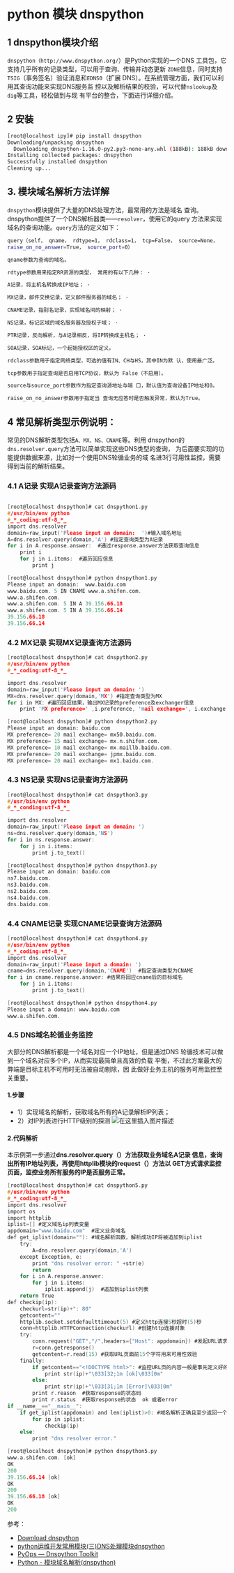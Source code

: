 #  python 模块 dnspython


## 1 dnspython模块介绍
`dnspython（http://www.dnspython.org/`）是Python实现的一个DNS 工具包，它支持几乎所有的记录类型，可以用于查询、传输并动态更新 `ZONE`信息，同时支持`TSIG`（事务签名）验证消息和`EDNS0`（扩展 DNS）。在系统管理方面，我们可以利用其查询功能来实现DNS服务监 控以及解析结果的校验，可以代替`nslookup`及`dig`等工具，轻松做到与现 有平台的整合，下面进行详细介绍。
## 2 安装

```bash
[root@localhost ipy]# pip install dnspython
Downloading/unpacking dnspython
  Downloading dnspython-1.16.0-py2.py3-none-any.whl (188kB): 188kB downloaded
Installing collected packages: dnspython
Successfully installed dnspython
Cleaning up...
```
## 3. 模块域名解析方法详解
`dnspython`模块提供了大量的DNS处理方法，最常用的方法是域名 查询。dnspython提供了一个DNS解析器类——`resolver`，使用它的query 方法来实现域名的查询功能。`query`方法的定义如下：

```bash
query（self， qname， rdtype=1， rdclass=1， tcp=False， source=None，
raise_on_no_answer=True， source_port=0）
```

```bash
qname参数为查询的域名。

rdtype参数用来指定RR资源的类型， 常用的有以下几种： ·

A记录，将主机名转换成IP地址； ·

MX记录，邮件交换记录，定义邮件服务器的域名； ·

CNAME记录，指别名记录，实现域名间的映射； ·

NS记录，标记区域的域名服务器及授权子域； ·

PTR记录，反向解析，与A记录相反，将IP转换成主机名； ·

SOA记录，SOA标记，一个起始授权区的定义。

rdclass参数用于指定网络类型，可选的值有IN、CH与HS，其中IN为默 认，使用最广泛。

tcp参数用于指定查询是否启用TCP协议，默认为 False（不启用）。

source与source_port参数作为指定查询源地址与端 口，默认值为查询设备IP地址和0。

raise_on_no_answer参数用于指定当 查询无应答时是否触发异常，默认为True。
```
## 4 常见解析类型示例说明：
常见的DNS解析类型包括`A、MX、NS、CNAME`等。利用 dnspython的`dns.resolver.query`方法可以简单实现这些DNS类型的查询， 为后面要实现的功能提供数据来源，比如对一个使用DNS轮循业务的域 名进3行可用性监控，需要得到当前的解析结果。
### 4.1 A记录 实现A记录查询方法源码

```c

[root@localhost dnspython]# cat dnspython1.py
#/usr/bin/env python
#_*_coding:utf-8_*_
import dns.resolver
domain=raw_input('Please input an domain:  ')#输入域名地址
A=dns.resolver.query(domain,'A') #指定查询类型为A记录
for i in A.response.answer:  #通过response.answer方法获取查询信息
    print i
    for j in i.items:  #遍历回应信息
        print j
```
```c
[root@localhost dnspython]# python dnspython1.py
Please input an domain:  www.baidu.com
www.baidu.com. 5 IN CNAME www.a.shifen.com.
www.a.shifen.com.
www.a.shifen.com. 5 IN A 39.156.66.18
www.a.shifen.com. 5 IN A 39.156.66.14
39.156.66.18
39.156.66.14
```
### 4.2 MX记录 实现MX记录查询方法源码

```c
[root@localhost dnspython]# cat dnspython2.py
#/usr/bin/env python
#_*_coding:utf-8_*_

import dns.resolver
domain=raw_input('Please input an domain: ')
MX=dns.resolver.query(domain,'MX') #指定查询类型为MX
for i in MX: #遍历回应结果，输出MX记录的preference及exchanger信息
    print 'MX preference=' ,i.preference, 'mail exchange=', i.exchange
```
```c
[root@localhost dnspython]# python dnspython2.py
Please input an domain: baidu.com
MX preference= 20 mail exchange= mx50.baidu.com.
MX preference= 15 mail exchange= mx.n.shifen.com.
MX preference= 10 mail exchange= mx.maillb.baidu.com.
MX preference= 20 mail exchange= jpmx.baidu.com.
MX preference= 20 mail exchange= mx1.baidu.com.
```
### 4.3 NS记录 实现NS记录查询方法源码

```c
[root@localhost dnspython]# cat dnspython3.py
#/usr/bin/env python
#_*_conding:utf-8_*_

import dns.resolver
domain=raw_input('Please input an domain: ')
ns=dns.resolver.query(domain,'NS')
for i in ns.response.answer:
    for j in i.items:
        print j.to_text()
 ```
```c
[root@localhost dnspython]# python dnspython3.py
Please input an domain: baidu.com
ns7.baidu.com.
ns3.baidu.com.
ns2.baidu.com.
ns4.baidu.com.
dns.baidu.com.
```
### 4.4 CNAME记录 实现CNAME记录查询方法源码

```c
[root@localhost dnspython]# cat dnspython4.py
#/usr/bin/env python
#_*_coding:utf-8_*_
import dns.resolver
domain=raw_input('Please input a domain: ')
cname=dns.resolver.query(domain,'CNAME')  #指定查询类型为CNAME
for i in cname.response.answer: #结果将回应cname后的目标域名
    for j in i.items:
        print j.to_text()
```
 ```c    
[root@localhost dnspython]# python dnspython4.py
Please input a domain: www.baidu.com
www.a.shifen.com.
```
### 4.5 DNS域名轮循业务监控
大部分的DNS解析都是一个域名对应一个IP地址，但是通过DNS 轮循技术可以做到一个域名对应多个IP，从而实现最简单且高效的负载 平衡，不过此方案最大的弊端是目标主机不可用时无法被自动剔除，因 此做好业务主机的服务可用监控至关重要。

#### 1.步骤

 - 1）实现域名的解析，获取域名所有的A记录解析IP列表；
 - 2）对IP列表进行HTTP级别的探测
 ![在这里插入图片描述](https://img-blog.csdnimg.cn/20200331124038458.png?x-oss-process=image/watermark,type_ZmFuZ3poZW5naGVpdGk,shadow_10,text_aHR0cHM6Ly9ibG9nLmNzZG4ubmV0L3hpeGloYWhhbGVsZWhlaGU=,size_16,color_FFFFFF,t_70)
#### 2.代码解析
本示例第一步通过**dns.resolver.query（）方法获取业务域名A记录 信息，查询出所有IP地址列表，再使用httplib模块的request（）方法以 GET方式请求监控页面，监控业务所有服务的IP是否服务正常。**

```c
[root@localhost dnspython]# cat dnspython5.py
#/usr/bin/env python
#_*_coding:utf-8_*_
import dns.resolver
import os
import httplib
iplist=[] #定义域名ip列表变量
appdomain="www.baidu.com"  #定义业务域名
def get_iplist(domain=""): #域名解析函数，解析成功IP将被追加到iplist
    try:
        A=dns.resolver.query(domain,'A')
    except Exception, e:
        print "dns resolver error: " +str(e) 
        return
    for i in A.response.answer:
        for j in i.items:
            iplist.append(j)  #追加到iplist列表
    return True
def checkip(ip):
    checkurl=str(ip)+": 80"
    getcontent=""
    httplib.socket.setdefaulttimeout(5) #定义http连接5秒超时(5)秒
    conn=httplib.HTTPConnection(checkurl) #创建http连接对象
    try:
        conn.request("GET","/",headers={"Host": appdomain}) #发起URL请求，添加host主机头
        r=conn.getresponse()
        getcontent=r.read(15) #获取URL页面前15个字符用来可用性效验
    finally:
        if getcontent=="<!DOCTYPE html>": #监控URL页的内容一般是事先定义好的比如 http 200等
            print str(ip)+"\033[32;1m [ok]\033[0m"
        else:
            print str(ip)+"\033[31;1m [Error]\033[0m"
        print r.reason  #获取response的状态码
        print r.status  #获取response的状态  ok 或者error
if __name__=="__main__":
    if get_iplist(appdomain) and len(iplist)>0: #域名解析正确且至少返回一个IP
        for ip in iplist:
            checkip(ip)
    else:
        print "dns resolver error."
```

```c
[root@localhost dnspython]# python dnspython5.py
www.a.shifen.com. [ok]
OK
200
39.156.66.14 [ok]
OK
200
39.156.66.18 [ok]
OK
200
```
参考：

 - [Download dnspython](https://pypi.org/project/dnspython/)
 - [python运维开发常用模块(三)DNS处理模块dnspython](https://www.cnblogs.com/benjamin77/p/10815477.html)
 - [PyOps — Dnspython Toolkit](https://blog.devgenius.io/pyops-dnspython-toolkit-590a368b5c2)
 - [Python - 模块域名解析(dnspython)](https://blog.csdn.net/chen1415886044/article/details/108320745)
